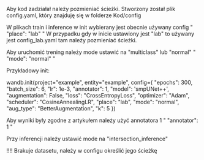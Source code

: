 Aby kod zadziałał należy pozmieniać ścieżki.
Stworzony został plik config.yaml, który znajduję się w folderze Kod/config

W plikach train i inference w init wybierany jest obecnie używany config 
" "place": "lab" "
W przypadku gdy w inicie ustawiony jest "lab" to używany jest config_lab.yaml tam należy pozmieniać ścieżki.

Aby uruchomić trening należy mode ustawić na "multiclass" lub "normal"
" "mode": "normal" "

Przykładowy init:

wandb.init(project="example", entity="example",
            config={
            "epochs": 300,
            "batch_size": 6,
            "lr": 1e-3,
            "annotator": 1,
            "model": 'smpUNet++',
            "augmentation": False,
            "loss": "CrossEntropyLoss",
            "optimizer": "Adam",
            "scheduler": "CosineAnnealingLR",
            "place": "lab",
            "mode": "normal",
            "aug_type": "BetterAugmentation",
            "k": 5 })

Aby wyniki były zgodne z artykułem należy użyć annotatora 1
" "annotator": 1 "

Przy inferencji należy ustawić mode na "intersection_inference"

!!!!
Brakuje datasetu, należy w configu określić jego ścieżkę
